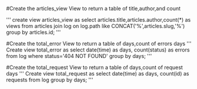 #Create the articles_view View to return a table of title,author,and count

'''
create view articles_view as
select articles.title,articles.author,count(*) as views
from articles join log
on log.path like CONCAT('%',articles.slug,'%')
group by articles.id;
'''

#Create the total_error View to return a table of days,count of errors days
'''
Create view total_error as
select date(time) as days, count(status) as errors
from log
where status='404 NOT FOUND'
group by days;
'''

#Create the total_request View to return a table of days,count of request days
'''
Create view total_request as
select date(time) as days, count(id) as requests
from log
group by days;
'''
